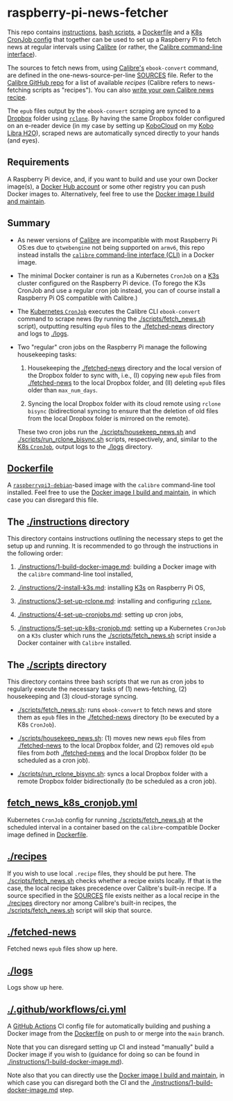 # raspberry-pi-news-fetcher

This repo contains [instructions](./instructions), [bash scripts](./scripts), a [Dockerfile](Dockerfile) and a [K8s CronJob config](https://kubernetes.io/docs/concepts/workloads/controllers/cron-jobs/) that together can be used to set up a Raspberry Pi to fetch news at regular intervals using [Calibre](https://calibre-ebook.com/about) (or rather, the [Calibre command-line interface](https://manual.calibre-ebook.com/generated/en/cli-index.html)).

The sources to fetch news from, using [Calibre's](https://calibre-ebook.com/about) `ebook-convert` command, are defined in the one-news-source-per-line [SOURCES](SOURCES) file. Refer to the [Calibre GitHub repo](https://github.com/kovidgoyal/calibre/tree/master/recipes) for a list of available *recipes* (Calibre refers to news-fetching scripts as "recipes"). You can also [write your own Calibre news recipe](https://manual.calibre-ebook.com/news_recipe.html).

The `epub` files output by the `ebook-convert` scraping are synced to a [Dropbox](https://www.dropbox.com) folder using [`rclone`](https://rclone.org). By having the same Dropbox folder configured on an e-reader device (in my case by setting up [KoboCloud](https://github.com/fsantini/KoboCloud) on my [Kobo Libra H2O](https://help.kobo.com/hc/en-us/articles/360032442774-Kobo-Libra-H2O)), scraped news are automatically synced directly to your hands (and eyes).

## Requirements

A Raspberry Pi device, and, if you want to build and use your own Docker image(s), a [Docker Hub account](https://hub.docker.com/signup) or some other registry you can push Docker images to. Alternatively, feel free to use the [Docker image I build and maintain](https://hub.docker.com/repository/docker/henholm/raspberry-pi-news-fetcher).

## Summary

- As newer versions of [Calibre](https://calibre-ebook.com/about) are incompatible with most Raspberry Pi OS:es due to `qtwebengine` not being supported on `armv6`, this repo instead installs the [`calibre` command-line interface (CLI)](https://manual.calibre-ebook.com/generated/en/cli-index.html) in a Docker image.
- The minimal Docker container is run as a Kubernetes `CronJob` on a [K3s](https://k3s.io/) cluster configured on the Raspberry Pi device. (To forego the K3s CronJob and use a regular cron job instead, you can of course install a Raspberry Pi OS compatible with Calibre.)
- The [Kubernetes `CronJob`](fetch_news_k8s_cronjob.yml) executes the Calibre CLI `ebook-convert` command to scrape news (by running the [./scripts/fetch_news.sh](./scripts/fetch_news.sh) script), outputting resulting `epub` files to the [./fetched-news](./fetched-news) directory and logs to [./logs](./logs).
- Two "regular" cron jobs on the Raspberry Pi manage the following housekeeping tasks:

    1. Housekeeping the [./fetched-news](./fetched-news) directory and the local version of the Dropbox folder to sync with, i.e., (I) copying new `epub` files from [./fetched-news](./fetched-news) to the local Dropbox folder, and (II) deleting `epub` files older than `max_num_days`.

    2. Syncing the local Dropbox folder with its cloud remote using `rclone bisync` (bidirectional syncing to ensure that the deletion of old files from the local Dropbox folder is mirrored on the remote).

  These two cron jobs run the [./scripts/housekeep_news.sh](./scripts/housekeep_news.sh) and [./scripts/run_rclone_bisync.sh](./scripts/run_rclone_bisync.sh) scripts, respectively, and, similar to the [K8s `CronJob`](fetch_news_k8s_cronjob.yml), output logs to the [./logs](./logs) directory.

## [Dockerfile](Dockerfile)

A [`raspberrypi3-debian`](https://hub.docker.com/r/balenalib/raspberrypi3-debian)-based image with the `calibre` command-line tool installed. Feel free to use the [Docker image I build and maintain](https://hub.docker.com/repository/docker/henholm/raspberry-pi-news-fetcher), in which case you can disregard this file.

## The [./instructions](./instructions) directory

This directory contains instructions outlining the necessary steps to get the setup up and running. It is recommended to go through the instructions in the following order:

1. [./instructions/1-build-docker-image.md](./instructions/1-build-docker-image.md): building a Docker image with the `calibre` command-line tool installed,

2. [./instructions/2-install-k3s.md](./instructions/2-install-k3s.md): installing [K3s](https://k3s.io/) on Raspberry Pi OS,

3. [./instructions/3-set-up-rclone.md](./instructions/3-set-up-rclone.md): installing and configuring [`rclone`](https://rclone.org),

4. [./instructions/4-set-up-cronjobs.md](./instructions/4-set-up-cronjobs.md): setting up cron jobs,

5. [./instructions/5-set-up-k8s-cronjob.md](./instructions/5-set-up-k8s-cronjob.md): setting up a Kubernetes `CronJob` on a `K3s` cluster which runs the [./scripts/fetch_news.sh](./scripts/fetch_news.sh) script inside a Docker container with `Calibre` installed.

## The [./scripts](./scripts) directory

This directory contains three bash scripts that we run as cron jobs to regularly execute the necessary tasks of (1) news-fetching, (2) housekeeping and (3) cloud-storage syncing.

- [./scripts/fetch_news.sh](./scripts/fetch_news.sh): runs `ebook-convert` to fetch news and store them as `epub` files in the [./fetched-news](./fetched-news) directory (to be executed by a K8s `CronJob`).

- [./scripts/housekeep_news.sh](./scripts/housekeep_news.sh): (1) moves new news `epub` files from [./fetched-news](./fetched-news) to the local Dropbox folder, and (2) removes old `epub` files from *both* [./fetched-news](./fetched-news) and the local Dropbox folder (to be scheduled as a cron job).

- [./scripts/run_rclone_bisync.sh](./scripts/run_rclone_bisync.sh): syncs a local Dropbox folder with a remote Dropbox folder bidirectionally (to be scheduled as a cron job).

## [fetch_news_k8s_cronjob.yml](fetch_news_k8s_cronjob.yml)

Kubernetes `CronJob` config for running [./scripts/fetch_news.sh](./scripts/fetch_news.sh) at the scheduled interval in a container based on the `calibre`-compatible Docker image defined in [Dockerfile](Dockerfile).

## [./recipes](./recipes)

If you wish to use local `.recipe` files, they should be put here. The [./scripts/fetch_news.sh](./scripts/fetch_news.sh) checks whether a recipe exists locally. If that is the case, the local recipe takes precedence over Calibre's built-in recipe. If a source specified in the [SOURCES](SOURCES) file exists neither as a local recipe in the [./recipes](./recipes) directory nor among Calibre's built-in recipes, the [./scripts/fetch_news.sh](./scripts/fetch_news.sh) script will skip that source.

## [./fetched-news](./fetched-news)

Fetched news `epub` files show up here.

## [./logs](./logs)

Logs show up here.

## [./.github/workflows/ci.yml](./.github/workflows/ci.yml)

A [GitHub Actions](https://docs.github.com/en/actions) CI config file for automatically building and pushing a Docker image from the [Dockerfile](Dockerfile) on push to or merge into the `main` branch.

Note that you can disregard setting up CI and instead "manually" build a Docker image if you wish to (guidance for doing so can be found in [./instructions/1-build-docker-image.md](./instructions/1-build-docker-image.md)).

Note also that you can directly use the [Docker image I build and maintain](https://hub.docker.com/repository/docker/henholm/raspberry-pi-news-fetcher), in which case you can disregard both the CI and the [./instructions/1-build-docker-image.md](./instructions/1-build-docker-image.md) step.